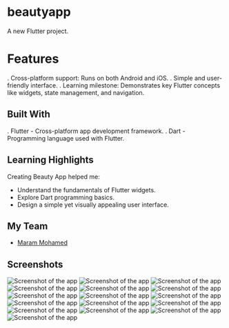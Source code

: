 # beautyapp

A new Flutter project.

# Features
. Cross-platform support: Runs on both Android and iOS.
. Simple and user-friendly interface.
. Learning milestone: Demonstrates key Flutter concepts like widgets, state management, and navigation.

## Built With
. Flutter - Cross-platform app development framework.
. Dart - Programming language used with Flutter.

## Learning Highlights
Creating Beauty App helped me:
 - Understand the fundamentals of Flutter widgets.
 -  Explore Dart programming basics.
 -  Design a simple yet visually appealing user interface.
  
## My Team
- [Maram Mohamed](https://github.com/maram-mohamed)
  
## Screenshots
![Screenshot of the app](screenshots/Screenshot_20240803_182615.png)
![Screenshot of the app](screenshots/Screenshot_20240803_182640.png)
![Screenshot of the app](screenshots/Screenshot_20240803_182703.png)
![Screenshot of the app](screenshots/Screenshot_20240807_014312.png)
![Screenshot of the app](screenshots/Screenshot_20240807_014334.png)
![Screenshot of the app](screenshots/Screenshot_20240807_014352.png)
![Screenshot of the app](screenshots/Screenshot_20240807_014410.png)
![Screenshot of the app](screenshots/Screenshot_20240807_015858.png)
![Screenshot of the app](screenshots/Screenshot_20240807_020414.png)
![Screenshot of the app](screenshots/Screenshot_20240807_020425.png)
![Screenshot of the app](screenshots/Screenshot_20240807_020437.png)
![Screenshot of the app](screenshots/Screenshot_20240807_020523.png)
![Screenshot of the app](screenshots/Screenshot_20240807_020534.png)
![Screenshot of the app](screenshots/Screenshot_20240807_021224.png)
![Screenshot of the app](screenshots/Screenshot_20240917_185345.png)
![Screenshot of the app](screenshots/Screenshot_20240917_185428.png)


